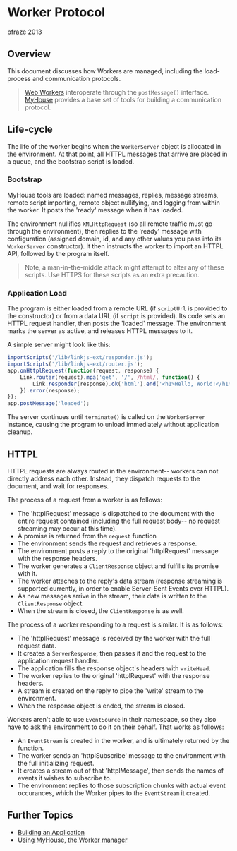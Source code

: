 Worker Protocol
===============

pfraze 2013


## Overview

This document discusses how Workers are managed, including the load-process and communication protocols.

 > [Web Workers](https://developer.mozilla.org/en-US/docs/DOM/Using_web_workers) interoperate through the `postMessage()` interface. [MyHouse](../lib/myhouse.md) provides a base set of tools for building a communication protocol.


## Life-cycle

The life of the worker begins when the `WorkerServer` object is allocated in the environment. At that point, all HTTPL messages that arrive are placed in a queue, and the bootstrap script is loaded.

### Bootstrap

MyHouse tools are loaded: named messages, replies, message streams, remote script importing, remote object nullifying, and logging from within the worker. It posts the 'ready' message when it has loaded.

The environment nullifies `XMLHttpRequest` (so all remote traffic must go through the environment), then replies to the 'ready' message with configuration (assigned domain, id, and any other values you pass into its `WorkerServer` constructor). It then instructs the worker to import an HTTPL API, followed by the program itself.

 > Note, a man-in-the-middle attack might attempt to alter any of these scripts. Use HTTPS for these scripts as an extra precaution.

### Application Load

The program is either loaded from a remote URL (if `scriptUrl` is provided to the constructor) or from a data URL (if `script` is provided). Its code sets an HTTPL request handler, then posts the 'loaded' message. The environment marks the server as active, and releases HTTPL messages to it.

A simple server might look like this:

```javascript
importScripts('/lib/linkjs-ext/responder.js');
importScripts('/lib/linkjs-ext/router.js');
app.onHttplRequest(function(request, response) {
	Link.router(request).mpa('get', '/', /html/, function() {
		Link.responder(response).ok('html').end('<h1>Hello, World!</h1>');
	}).error(response);
});
app.postMessage('loaded');
```

The server continues until `terminate()` is called on the `WorkerServer` instance, causing the program to unload immediately without application cleanup.


## HTTPL

HTTPL requests are always routed in the environment-- workers can not directly address each other. Instead, they dispatch requests to the document, and wait for responses.

The process of a request from a worker is as follows:

 - The 'httplRequest' message is dispatched to the document with the entire request contained (including the full request body-- no request streaming may occur at this time).
 - A promise is returned from the `request` function
 - The environment sends the request and retrieves a response.
 - The environment posts a reply to the original 'httplRequest' message with the response headers.
 - The worker generates a `ClientResponse` object and fulfills its promise with it.
 - The worker attaches to the reply's data stream (response streaming is supported currently, in order to enable Server-Sent Events over HTTPL).
 - As new messages arrive in the stream, their data is written to the `ClientResponse` object.
 - When the stream is closed, the `ClientResponse` is as well.

The process of a worker responding to a request is similar. It is as follows:

 - The 'httplRequest' message is received by the worker with the full request data.
 - It creates a `ServerResponse`, then passes it and the request to the application request handler.
 - The application fills the response object's headers with `writeHead`.
 - The worker replies to the original 'httplRequest' with the response headers.
 - A stream is created on the reply to pipe the 'write' stream to the environment.
 - When the response object is ended, the stream is closed.

Workers aren't able to use `EventSource` in their namespace, so they also have to ask the environment to do it on their behalf. That works as follows:

 - An `EventStream` is created in the worker, and is ultimately returned by the function.
 - The worker sends an 'httplSubscribe' message to the environment with the full initializing request.
 - It creates a stream out of that 'httplMessage', then sends the names of events it wishes to subscribe to.
 - The environment replies to those subscription chunks with actual event occurances, which the Worker pipes to the `EventStream` it created.


## Further Topics

 - [Building an Application](building.md)
 - [Using MyHouse, the Worker manager](../lib/myhouse.md)